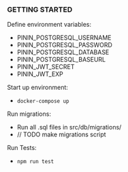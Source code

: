 ### GETTING STARTED

Define environment variables:

- PININ_POSTGRESQL_USERNAME
- PININ_POSTGRESQL_PASSWORD
- PININ_POSTGRESQL_DATABASE
- PININ_POSTGRESQL_BASEURL
- PININ_JWT_SECRET
- PININ_JWT_EXP

Start up environment:

- `docker-compose up`

Run migrations:

- Run all .sql files in src/db/migrations/
- // TODO make migrations script

Run Tests:

- `npm run test`
